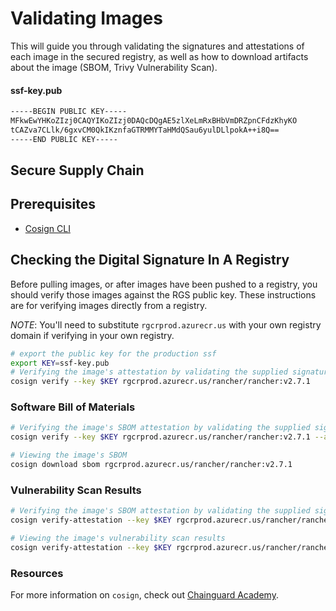 # Validating Images

This will guide you through validating the signatures and attestations of each image in the secured registry, as well as how to download artifacts about the image (SBOM, Trivy Vulnerability Scan).

#### ssf-key.pub
```bash
-----BEGIN PUBLIC KEY-----
MFkwEwYHKoZIzj0CAQYIKoZIzj0DAQcDQgAE5zlXeLmRxBHbVmDRZpnCFdzKhyKO
tCAZva7CLlk/6gxvCM0QkIKznfaGTRMMYTaHMdQSau6yulDLlpokA++i8Q==
-----END PUBLIC KEY-----
```

## Secure Supply Chain 

## Prerequisites

* [Cosign CLI](https://docs.sigstore.dev/cosign/installation/)

## Checking the Digital Signature In A Registry

Before pulling images, or after images have been pushed to a registry, you should verify those images against the RGS public key. These instructions are for verifying images directly from a registry.

*NOTE*: You'll need to substitute `rgcrprod.azurecr.us` with your own registry domain if verifying in your own registry.

```bash
# export the public key for the production ssf
export KEY=ssf-key.pub
# Verifying the image's attestation by validating the supplied signature
cosign verify --key $KEY rgcrprod.azurecr.us/rancher/rancher:v2.7.1
```

### Software Bill of Materials
```bash
# Verifying the image's SBOM attestation by validating the supplied signature
cosign verify --key $KEY rgcrprod.azurecr.us/rancher/rancher:v2.7.1 --attachment sbom

# Viewing the image's SBOM
cosign download sbom rgcrprod.azurecr.us/rancher/rancher:v2.7.1
```

### Vulnerability Scan Results
```bash
# Verifying the image's SBOM attestation by validating the supplied signature
cosign verify-attestation --key $KEY rgcrprod.azurecr.us/rancher/rancher:v2.7.1 --type vuln > /dev/null

# Viewing the image's vulnerability scan results
cosign verify-attestation --key $KEY rgcrprod.azurecr.us/rancher/rancher:v2.7.1 --type vuln | jq -r '.payload' | base64 -d | jq
```

### Resources
For more information on `cosign`, check out [Chainguard Academy](https://edu.chainguard.dev/open-source/sigstore/cosign/how-to-verify-file-signatures-with-cosign/).
